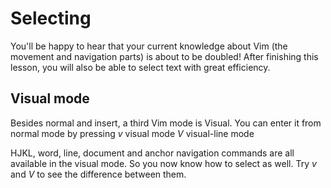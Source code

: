 # Selecting
You'll be happy to hear that your current knowledge about Vim (the movement and
navigation parts) is about to be doubled!
After finishing this lesson, you will also be able to select text with great
efficiency.


## Visual mode
Besides normal and insert, a third Vim mode is Visual.
You can enter it from normal mode by pressing
*v* visual mode
*V* visual-line mode

HJKL, word, line, document and anchor navigation commands are all available in
the visual mode. So you now know how to select as well.
Try *v* and *V* to see the difference between them.

